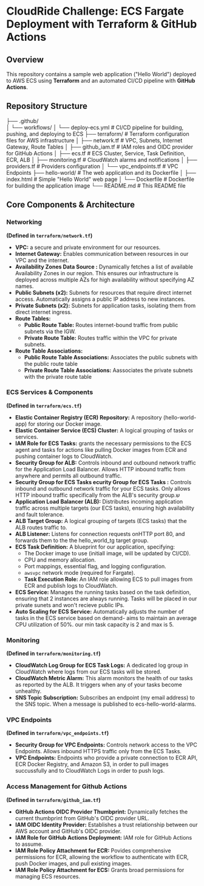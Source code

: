 # CloudRide Challenge: ECS Fargate Deployment with Terraform & GitHub Actions

## Overview

This repository contains a sample web application ("Hello World") deployed to AWS ECS using **Terraform** and an automated CI/CD pipeline with **GitHub Actions**.

## Repository Structure
├── .github/                
│   └── workflows/
│       └── deploy-ecs.yml   # CI/CD pipeline for building, pushing, and deploying to ECS
├── terraform/               # Terraform configuration files for AWS infrastructure
│   ├── network.tf           # VPC, Subnets, Internet Gateway, Route Tables
│   ├── github_iam.tf        # IAM roles and OIDC provider for GitHub Actions
│   ├── ecs.tf               # ECS Cluster, Service, Task Definition, ECR, ALB
│   ├── monitoring.tf        # CloudWatch alarms and notifications
│   ├── providers.tf         # Providers configuration
│   └── vpc_endpoints.tf     # VPC Endpoints
├── hello-world/             # The web application and its Dockerfile
│   ├── index.html           # Simple "Hello World" web page
│   └── Dockerfile           # Dockerfile for building the application image
└── README.md                # This README file


## Core Components & Architecture

### Networking
**(Defined in `terraform/network.tf`)**
* **VPC:** a secure and private environment for our resources.
* **Internet Gateway:** Enables communication between resources in our VPC and the internet.
* **Availability Zones Data Source :** Dynamically fetches a list of available Availability Zones in our region. This ensures our infrastructure is deployed across multiple AZs for high availability without specifying AZ names.
* **Public Subnets (x2):** Subnets for resources that require direct internet access. Automatically assigns a public IP address to new instances.
* **Private Subnets (x2):** Subnets for application tasks, isolating them from direct internet ingress.
* **Route Tables:**
    * **Public Route Table:** Routes internet-bound traffic from public subnets via the IGW.
    * **Private Route Table:** Routes traffic within the VPC for private subnets.
* **Route Table Associations:**
    * **Public Route Table Associations:** Associates the public subnets with the public route table
    * **Private Route Table Associations:** Aassociates the private subnets with the private route table
      
### ECS Services & Components
**(Defined in `terraform/ecs.tf`)**
* **Elastic Container Registry (ECR) Repository:** A repository (hello-world-app) for storing our Docker image.
* **Elastic Container Service (ECS) Cluster:** A logical grouping of tasks or services.
* **IAM Role for ECS Tasks:** grants the necessary permissions to the ECS agent and tasks for actions like pulling Docker images from ECR and pushing container logs to CloudWatch.
* **Security Group for ALB:** Controls inbound and outbound network traffic for the Application Load Balancer. Allows HTTP inbound traffic from anywhere and permits all outbound traffic.
* **Security Group for ECS Tasks ecurity Group for ECS Tasks :** Controls inbound and outbound network traffic for your ECS tasks. Only allows HTTP inbound traffic specifically from the ALB's security group.ש 
* **Application Load Balancer (ALB):** Distributes incoming application traffic across multiple targets (our ECS tasks), ensuring high availability and fault tolerance.
* **ALB Target Group:** A logical grouping of targets (ECS tasks) that the ALB routes traffic to.
* **ALB Listener:** Listens for connection requests onHTTP port 80, and forwards them to the the hello_world_tg target group.
* **ECS Task Definition:** A blueprint for our application, specifying:
    * The Docker image to use (initiall image, will be updated by CI/CD).
    * CPU and memory allocation.
    * Port mappings, essential flag, and logging configuration.
    * `awsvpc` network mode (required for Fargate).
    * **Task Execution Role:** An IAM role allowing ECS to pull images from ECR and publish logs to CloudWatch.
* **ECS Service:** Manages the running tasks based on the task definition, ensuring that 2 instances are always running. Tasks will be placed in our private sunets and won't recieve public IPs. 
* **Auto Scaling for ECS Service:** Automatically adjusts the number of tasks in the ECS service based on demand- aims to maintain an average CPU utilization of 50%. our min task capacity is 2 and max is 5. 

### Monitoring
**(Defined in `terraform/monitoring.tf`)**
* **CloudWatch Log Group for ECS Task Logs:** A dedicated log group in CloudWatch where logs from our ECS tasks will be stored.
* **CloudWatch Metric Alarm:** This alarm monitors the health of our tasks as reported by the ALB. It triggers when any of your tasks become unhealthy.
*  **SNS Topic Subscription:** Subscribes an endpoint (my email address) to the SNS topic. When a message is published to ecs-hello-world-alarms.
  
### VPC Endpoints
**(Defined in `terraform/vpc_endpoints.tf`)**
* **Security Group for VPC Endpoints:** Controls network access to the VPC Endpoints. Allows inbound HTTPS traffic only from the ECS Tasks.
* **VPC Endpoints:** Endpoints who provide a private connection to ECR API, ECR Docker Registry, and Amazon S3, in order to pull images succussfully and to CloudWatch Logs in order to push logs.

### Access Management for Github Actions
**(Defined in `terraform/github_iam.tf`)**
* **GitHub Actions OIDC Provider Thumbprint:** Dynamically fetches the current thumbprint from GitHub's OIDC provider URL.
* **IAM OIDC Identity Provider:** Establishes a trust relationship between our AWS account and GitHub's OIDC provider.
* **IAM Role for GitHub Actions Deployment:** IAM role for GitHub Actions to assume.
* **IAM Role Policy Attachment for ECR:** Povides comprehensive permissions for ECR, allowing the workflow to authenticate with ECR, push Docker images, and pull existing images.
* **IAM Role Policy Attachment for ECS:** Grants broad permissions for managing ECS resources. 
